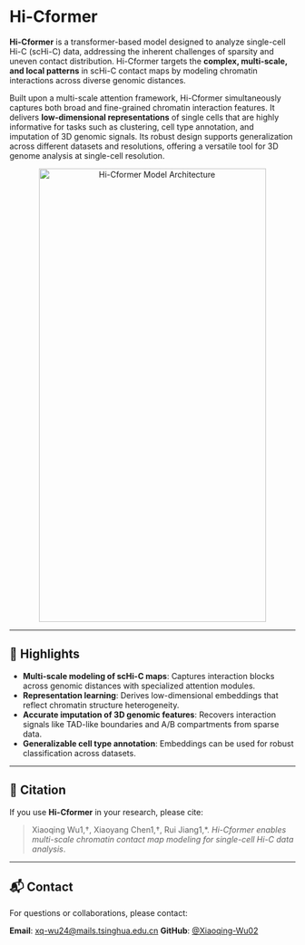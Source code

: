 # Hi-Cformer

**Hi-Cformer** is a transformer-based model designed to analyze single-cell Hi-C (scHi-C) data, addressing the inherent challenges of sparsity and uneven contact distribution. Hi-Cformer targets the **complex, multi-scale, and local patterns** in scHi-C contact maps by modeling chromatin interactions across diverse genomic distances.

Built upon a multi-scale attention framework, Hi-Cformer simultaneously captures both broad and fine-grained chromatin interaction features. It delivers **low-dimensional representations** of single cells that are highly informative for tasks such as clustering, cell type annotation, and imputation of 3D genomic signals. Its robust design supports generalization across different datasets and resolutions, offering a versatile tool for 3D genome analysis at single-cell resolution.

<p align="center">
  <img src="[https://github.com/YOUR_USERNAME/Hi-Cformer/assets/hicformer.png](https://github.com/Xiaoqing-Wu02/Hi-Cformer/blob/51aef27f8666884144fa589f694a726525293148/assets/hicformer.png)" width="400" height="800" alt="Hi-Cformer Model Architecture">
</p>

---

## 🚀 Highlights

- **Multi-scale modeling of scHi-C maps**: Captures interaction blocks across genomic distances with specialized attention modules.
- **Representation learning**: Derives low-dimensional embeddings that reflect chromatin structure heterogeneity.
- **Accurate imputation of 3D genomic features**: Recovers interaction signals like TAD-like boundaries and A/B compartments from sparse data.
- **Generalizable cell type annotation**: Embeddings can be used for robust classification across datasets.


---

## 📖 Citation

If you use **Hi-Cformer** in your research, please cite:

> Xiaoqing Wu1,†, Xiaoyang Chen1,†, Rui Jiang1,*. *Hi-Cformer enables multi-scale chromatin contact map modeling for single-cell Hi-C data analysis*.

---

## 📬 Contact

For questions or collaborations, please contact:

**Email**: xq-wu24@mails.tsinghua.edu.cn
**GitHub**: [@Xiaoqing-Wu02](https://github.com/Xiaoqing-Wu02)
